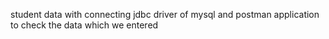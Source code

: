 student data with connecting jdbc driver of mysql and postman application to check the data which we entered

